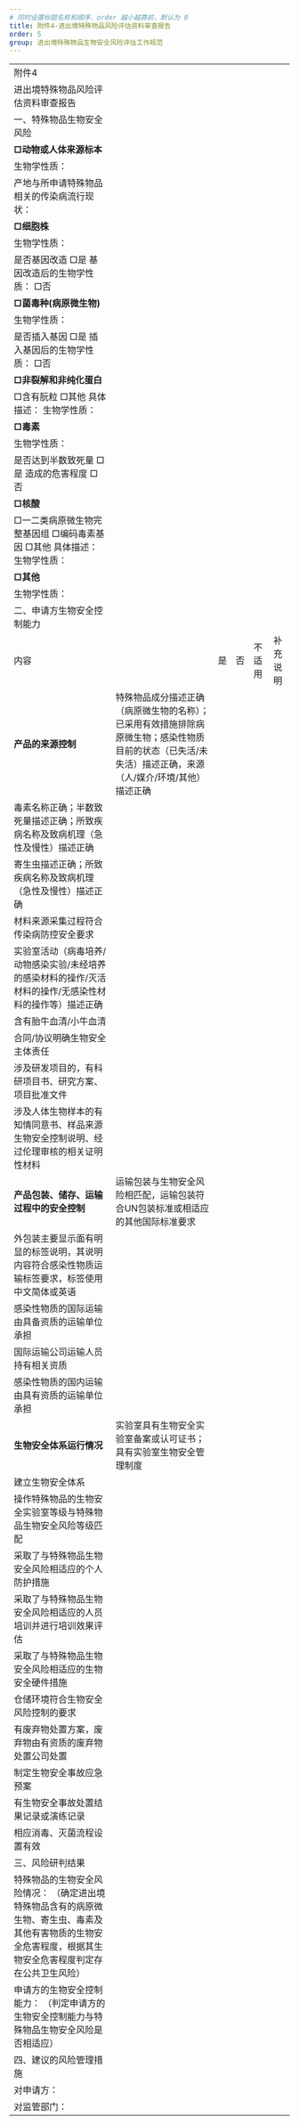 ```yaml
---
# 同时设置标题名称和顺序，order 越小越靠前，默认为 0
title: 附件4-进出境特殊物品风险评估资料审查报告
order: 5
group: 进出境特殊物品生物安全风险评估工作规范
---
```


|                                                                                                                                                               |                                                                                                                                                          |     |     |        |          |
| ------------------------------------------------------------------------------------------------------------------------------------------------------------- | -------------------------------------------------------------------------------------------------------------------------------------------------------- | --- | --- | ------ | -------- |
| 附件4                                                                                                                                                         |                                                                                                                                                          |     |     |        |          |
| 进出境特殊物品风险评估资料审查报告                                                                                                                            |                                                                                                                                                          |     |     |        |          |
| 一、特殊物品生物安全风险                                                                                                                                      |                                                                                                                                                          |     |     |        |          |
| **□动物或人体来源标本**                                                                                                                                       |                                                                                                                                                          |     |     |        |          |
| 生物学性质：                                                                                                                                                  |                                                                                                                                                          |     |     |        |          |
| 产地与所申请特殊物品相关的传染病流行现状：                                                                                                                    |                                                                                                                                                          |     |     |        |          |
| **□细胞株**                                                                                                                                                   |                                                                                                                                                          |     |     |        |          |
| 生物学性质：                                                                                                                                                  |                                                                                                                                                          |     |     |        |          |
| 是否基因改造 □是 基因改造后的生物学性质： □否                                                                                                                 |                                                                                                                                                          |     |     |        |          |
| **□菌毒种(病原微生物)**                                                                                                                                       |                                                                                                                                                          |     |     |        |          |
| 生物学性质：                                                                                                                                                  |                                                                                                                                                          |     |     |        |          |
| 是否插入基因 □是 插入基因后的生物学性质： □否                                                                                                                 |                                                                                                                                                          |     |     |        |          |
| **□非裂解和非纯化蛋白**                                                                                                                                       |                                                                                                                                                          |     |     |        |          |
| □含有朊粒 □其他 具体描述： 生物学性质：                                                                                                                       |                                                                                                                                                          |     |     |        |          |
| **□毒素**                                                                                                                                                     |                                                                                                                                                          |     |     |        |          |
| 生物学性质：                                                                                                                                                  |                                                                                                                                                          |     |     |        |          |
| 是否达到半数致死量 □是 造成的危害程度 □否                                                                                                                     |                                                                                                                                                          |     |     |        |          |
| **□核酸**                                                                                                                                                     |                                                                                                                                                          |     |     |        |          |
| □一二类病原微生物完整基因组 □编码毒素基因 □其他 具体描述： 生物学性质：                                                                                       |                                                                                                                                                          |     |     |        |          |
| **□其他**                                                                                                                                                     |                                                                                                                                                          |     |     |        |          |
| 生物学性质：                                                                                                                                                  |                                                                                                                                                          |     |     |        |          |
| 二、申请方生物安全控制能力                                                                                                                                    |                                                                                                                                                          |     |     |        |          |
| 内容                                                                                                                                                          |                                                                                                                                                          | 是  | 否  | 不适用 | 补充说明 |
| **产品的来源控制**                                                                                                                                            | 特殊物品成分描述正确（病原微生物的名称）；已采用有效措施排除病原微生物；感染性物质目前的状态（已失活/未失活）描述正确，来源（人/媒介/环境/其他）描述正确 |     |     |        |          |
| 毒素名称正确；半数致死量描述正确；所致疾病名称及致病机理（急性及慢性）描述正确                                                                                |                                                                                                                                                          |     |     |        |
| 寄生虫描述正确；所致疾病名称及致病机理（急性及慢性）描述正确                                                                                                  |                                                                                                                                                          |     |     |        |
| 材料来源采集过程符合传染病防控安全要求                                                                                                                        |                                                                                                                                                          |     |     |        |
| 实验室活动（病毒培养/动物感染实验/未经培养的感染材料的操作/灭活材料的操作/无感染性材料的操作等）描述正确                                                      |                                                                                                                                                          |     |     |        |
| 含有胎牛血清/小牛血清                                                                                                                                         |                                                                                                                                                          |     |     |        |
| 合同/协议明确生物安全主体责任                                                                                                                                 |                                                                                                                                                          |     |     |        |
| 涉及研发项目的，有科研项目书、研究方案、项目批准文件                                                                                                          |                                                                                                                                                          |     |     |        |
| 涉及人体生物样本的有知情同意书、样品来源生物安全控制说明、经过伦理审核的相关证明性材料                                                                        |                                                                                                                                                          |     |     |        |
| **产品包装、储存、运输过程中的安全控制**                                                                                                                      | 运输包装与生物安全风险相匹配，运输包装符合UN包装标准或相适应的其他国际标准要求                                                                           |     |     |        |          |
| 外包装主要显示面有明显的标签说明，其说明内容符合感染性物质运输标签要求，标签使用中文简体或英语                                                                |                                                                                                                                                          |     |     |        |
| 感染性物质的国际运输由具备资质的运输单位承担                                                                                                                  |                                                                                                                                                          |     |     |        |
| 国际运输公司运输人员持有相关资质                                                                                                                              |                                                                                                                                                          |     |     |        |
| 感染性物质的国内运输由具有资质的运输单位承担                                                                                                                  |                                                                                                                                                          |     |     |        |
| **生物安全体系运行情况**                                                                                                                                      | 实验室具有生物安全实验室备案或认可证书；具有实验室生物安全管理制度                                                                                       |     |     |        |          |
| 建立生物安全体系                                                                                                                                              |                                                                                                                                                          |     |     |        |
| 操作特殊物品的生物安全实验室等级与特殊物品生物安全风险等级匹配                                                                                                |                                                                                                                                                          |     |     |        |
| 采取了与特殊物品生物安全风险相适应的个人防护措施                                                                                                              |                                                                                                                                                          |     |     |        |
| 采取了与特殊物品生物安全风险相适应的人员培训并进行培训效果评估                                                                                                |                                                                                                                                                          |     |     |        |
| 采取了与特殊物品生物安全风险相适应的生物安全硬件措施                                                                                                          |                                                                                                                                                          |     |     |        |
| 仓储环境符合生物安全风险控制的要求                                                                                                                            |                                                                                                                                                          |     |     |        |
| 有废弃物处置方案，废弃物由有资质的废弃物处置公司处置                                                                                                          |                                                                                                                                                          |     |     |        |
| 制定生物安全事故应急预案                                                                                                                                      |                                                                                                                                                          |     |     |        |
| 有生物安全事故处置结果记录或演练记录                                                                                                                          |                                                                                                                                                          |     |     |        |
| 相应消毒、灭菌流程设置有效                                                                                                                                    |                                                                                                                                                          |     |     |        |
| 三、风险研判结果                                                                                                                                              |                                                                                                                                                          |     |     |        |          |
| 特殊物品的生物安全风险情况： （确定进出境特殊物品含有的病原微生物、寄生虫、毒素及其他有害物质的生物安全危害程度，根据其生物安全危害程度判定存在公共卫生风险） |                                                                                                                                                          |     |     |        |          |
| 申请方的生物安全控制能力： （判定申请方的生物安全控制能力与特殊物品生物安全风险是否相适应）                                                                   |                                                                                                                                                          |     |     |        |          |
| 四、建议的风险管理措施                                                                                                                                        |                                                                                                                                                          |     |     |        |          |
| 对申请方：                                                                                                                                                    |                                                                                                                                                          |     |     |        |          |
| 对监管部门：                                                                                                                                                  |                                                                                                                                                          |     |     |        |          |
